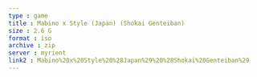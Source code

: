 ```yaml
---
type : game
title : Mabino x Style (Japan) (Shokai Genteiban)
size : 2.6 G
format : iso
archive : zip
server : myrient
link2 : Mabino%20x%20Style%20%28Japan%29%20%28Shokai%20Genteiban%29
---
```

